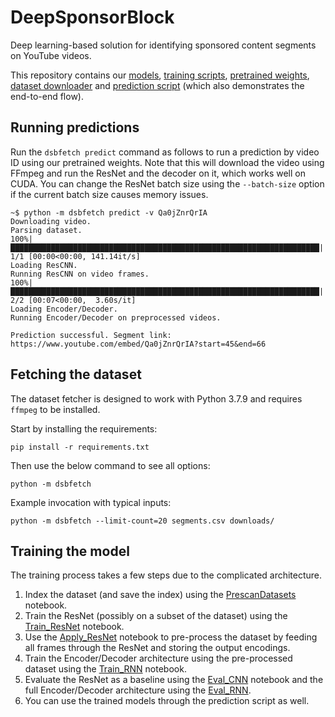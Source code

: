 # DeepSponsorBlock
Deep learning-based solution for identifying sponsored content segments on YouTube videos.

This repository contains our [models](dsbtorch/train/models.py), [training scripts](notebooks/), [pretrained weights](results/), [dataset downloader](dsbfetch/video.py) and [prediction script](dsbfetch/predict.py) (which also demonstrates the end-to-end flow).

## Running predictions
Run the `dsbfetch predict` command as follows to run a prediction by video ID using our pretrained weights. Note that this will download the video using FFmpeg and run the ResNet and the decoder on it, which works well on CUDA. You can change the ResNet batch size using the `--batch-size` option if the current batch size causes memory issues.

```console
~$ python -m dsbfetch predict -v Qa0jZnrQrIA
Downloading video.
Parsing dataset.
100%|█████████████████████████████████████████████████████████████████████| 1/1 [00:00<00:00, 141.14it/s]
Loading ResCNN.
Running ResCNN on video frames.
100%|█████████████████████████████████████████████████████████████████████| 2/2 [00:07<00:00,  3.60s/it]
Loading Encoder/Decoder.
Running Encoder/Decoder on preprocessed videos.

Prediction successful. Segment link: https://www.youtube.com/embed/Qa0jZnrQrIA?start=45&end=66
```

## Fetching the dataset
The dataset fetcher is designed to work with Python 3.7.9 and requires `ffmpeg` to be installed.

Start by installing the requirements:
```
pip install -r requirements.txt
```

Then use the below command to see all options:
```
python -m dsbfetch
```

Example invocation with typical inputs:
```
python -m dsbfetch --limit-count=20 segments.csv downloads/
```

## Training the model
The training process takes a few steps due to the complicated architecture.

1) Index the dataset (and save the index) using the [PrescanDatasets](notebooks/PrescanDatasets.ipynb) notebook.
2) Train the ResNet (possibly on a subset of the dataset) using the [Train_ResNet](notebooks/Train_ResNet.ipynb) notebook.
3) Use the [Apply_ResNet](notebooks/Apply_ResNet.ipynb) notebook to pre-process the dataset by feeding all frames through the ResNet and storing the output encodings.
4) Train the Encoder/Decoder architecture using the pre-processed dataset using the [Train_RNN](notebooks/Train_RNN.ipynb) notebook.
5) Evaluate the ResNet as a baseline using the [Eval_CNN](notebooks/Eval_CNN.ipynb) notebook and the full Encoder/Decoder architecture using the [Eval_RNN](notebooks/Eval_RNN.ipynb).
6) You can use the trained models through the prediction script as well.
